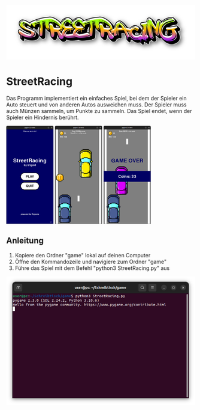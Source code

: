 ![Logo](https://github.com/b1gm0/StreetRacing/blob/main/Logo.png?raw=true)

# StreetRacing
Das Programm implementiert ein einfaches Spiel, bei dem der Spieler ein Auto steuert und von anderen Autos ausweichen muss. Der Spieler muss auch Münzen sammeln, um Punkte zu sammeln. Das Spiel endet, wenn der Spieler ein Hindernis berührt.

<img src="https://github.com/b1gm0/StreetRacing/blob/main/Spielstand1.png?raw=true" width="25%" height="25%">
<img src="https://github.com/b1gm0/StreetRacing/blob/main/Spielstand2.png?raw=true" width="25%" height="25%">
<img src="https://github.com/b1gm0/StreetRacing/blob/main/Spielstand3.png?raw=true" width="25%" height="25%">

## Anleitung
1. Kopiere den Ordner "game" lokal auf deinen Computer
2. Öffne den Kommandozeile und navigiere zum Ordner "game"
3. Führe das Spiel mit dem Befehl "python3 StreetRacing.py" aus

![Ausführung](https://github.com/b1gm0/StreetRacing/blob/main/Ausfuehrung.png?raw=true)
